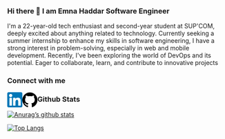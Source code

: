### Hi there 👋 I am Emna Haddar Software Engineer

I'm a 22-year-old tech enthusiast and second-year student at SUP'COM, deeply excited about anything related to technology. Currently seeking a summer internship to enhance my skills in software engineering, I have a strong interest in problem-solving, especially in web and mobile development. Recently, I've been exploring the world of DevOps and its potential. Eager to collaborate, learn, and contribute to innovative projects
### Connect with me
<a href="https://www.linkedin.com/in/emna-haddar-16bb1a259/">
  <img align="left" src="https://github.com/Emnahad/Emnahad/raw/main/linkedin.png" alt="Emna Haddar | Linkedin" width="35px"/>
</a>
<a href="https://github.com/Emnahad">
  <img align="left" src="https://github.com/Emnahad/Emnahad/blob/main/Github.png" alt="Emna Haddar | Github" width="35px"/>
</a>

### Github Stats
[![Anurag’s github stats](https://github-readme-stats.vercel.app/api?username=Emnahad)](https://github.com/Emnahad)

[![Top Langs](https://github-readme-stats.vercel.app/api/top-langs/?username=Emnahad&layout=compact)](https://github.com/Emnahad)
